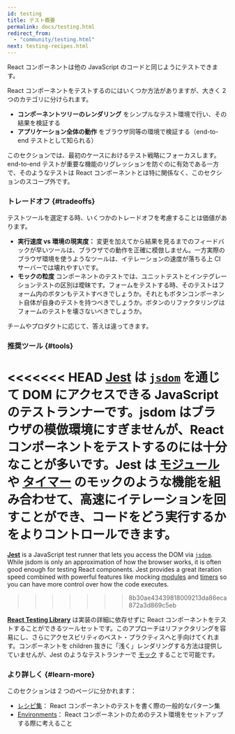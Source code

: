 ```yaml
---
id: testing
title: テスト概要
permalink: docs/testing.html
redirect_from:
  - "community/testing.html"
next: testing-recipes.html
---
```


React コンポーネントは他の JavaScript のコードと同じようにテストできます。

React コンポーネントをテストするのにはいくつか方法がありますが、大きく 2 つのカテゴリに分けられます。

* **コンポーネントツリーのレンダリング** をシンプルなテスト環境で行い、その結果を検証する
* **アプリケーション全体の動作** をブラウザ同等の環境で検証する（end-to-end テストとして知られる）

このセクションでは、最初のケースにおけるテスト戦略にフォーカスします。end-to-end テストが重要な機能のリグレッションを防ぐのに有効である一方で、そのようなテストは React コンポーネントとは特に関係なく、このセクションのスコープ外です。

### トレードオフ {#tradeoffs}


テストツールを選定する時、いくつかのトレードオフを考慮することは価値があります。

* **実行速度 vs 環境の現実度：** 変更を加えてから結果を見るまでのフィードバックが早いツールは、ブラウザでの動作を正確に模倣しません。一方実際のブラウザ環境を使うようなツールは、イテレーションの速度が落ちる上 CI サーバーでは壊れやすいです。
* **モックの粒度** コンポーネントのテストでは、ユニットテストとインテグレーションテストの区別は曖昧です。フォームをテストする時、そのテストはフォーム内のボタンもテストすべきでしょうか。それともボタンコンポーネント自体が自身のテストを持つべきでしょうか。ボタンのリファクタリングはフォームのテストを壊さないべきでしょうか。

チームやプロダクトに応じて、答えは違ってきます。

### 推奨ツール {#tools}

<<<<<<< HEAD
**[Jest](https://facebook.github.io/jest/)** は [`jsdom`](#mocking-a-rendering-surface) を通じて DOM にアクセスできる JavaScript のテストランナーです。jsdom はブラウザの模倣環境にすぎませんが、React コンポーネントをテストするのには十分なことが多いです。Jest は [モジュール](#mocking-modules) や [タイマー](#mocking-timers) のモックのような機能を組み合わせて、高速にイテレーションを回すことができ、コードをどう実行するかをよりコントロールできます。
=======
**[Jest](https://facebook.github.io/jest/)** is a JavaScript test runner that lets you access the DOM via [`jsdom`](/docs/testing-environments.html#mocking-a-rendering-surface). While jsdom is only an approximation of how the browser works, it is often good enough for testing React components. Jest provides a great iteration speed combined with powerful features like mocking [modules](/docs/testing-environments.html#mocking-modules) and [timers](/docs/testing-environments.html#mocking-timers) so you can have more control over how the code executes.
>>>>>>> 8b30ae43439818009213da86eca872a3d869c5eb

**[React Testing Library](https://testing-library.com/react)** は実装の詳細に依存せずに React コンポーネントをテストすることができるツールセットです。このアプローチはリファクタリングを容易にし、さらにアクセスビリティのベスト・プラクティスへと手向けてくれます。コンポーネントを children 抜きに「浅く」レンダリングする方法は提供していませんが、Jest のようなテストランナーで [モック](/docs/testing-recipes.html#mocking-modules) することで可能です。

### より詳しく {#learn-more}

このセクションは 2 つのページに分かれます：

- [レシピ集](/docs/testing-recipes.html)： React コンポーネントのテストを書く際の一般的なパターン集
- [Environments](/docs/testing-environments.html)： React コンポーネントのためのテスト環境をセットアップする際に考えること
